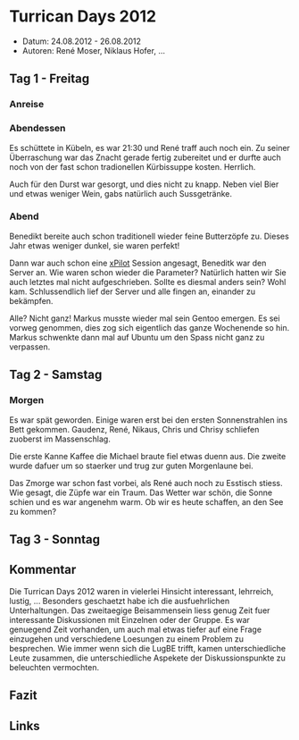 # Turrican Days 2012

* Datum: 24.08.2012 - 26.08.2012
* Autoren: René Moser, Niklaus Hofer, ...

## Tag 1 - Freitag

### Anreise


### Abendessen

Es schüttete in Kübeln, es war 21:30 und René traff auch noch ein. Zu seiner Überraschung war das Znacht gerade
fertig zubereitet und er durfte auch noch von der fast schon tradionellen Kürbissuppe kosten. Herrlich.

Auch für den Durst war gesorgt, und dies nicht zu knapp. Neben viel Bier und etwas weniger Wein, gabs natürlich auch Sussgetränke.

### Abend

Benedikt bereite auch schon traditionell wieder feine Butterzöpfe zu. Dieses Jahr etwas weniger dunkel, sie waren perfekt!

Dann war auch schon eine [xPilot] Session angesagt, Beneditk war den Server an. Wie waren schon wieder die Parameter? Natürlich hatten wir Sie auch letztes mal nicht aufgeschrieben. Sollte es diesmal anders sein? Wohl kam. Schlussendlich lief der Server und alle fingen an, einander zu bekämpfen.

Alle? Nicht ganz! Markus musste wieder mal sein Gentoo emergen. Es sei vorweg genommen, dies zog sich eigentlich das ganze Wochenende so hin. Markus schwenkte dann mal auf Ubuntu um den Spass nicht ganz zu verpassen.

## Tag 2 - Samstag

### Morgen
Es war spät geworden. Einige waren erst bei den ersten Sonnenstrahlen ins Bett gekommen. Gaudenz, René, Nikaus, Chris und Chrisy schliefen zuoberst im Massenschlag.

Die erste Kanne Kaffee die Michael braute fiel etwas duenn aus. Die zweite wurde dafuer um so staerker und trug zur guten Morgenlaune bei.

Das Zmorge war schon fast vorbei, als René auch noch zu Esstisch stiess. Wie gesagt, die Züpfe war ein Traum. Das Wetter war schön, die Sonne schien und es war angenehm warm. Ob wir es heute schaffen, an den See zu kommen?

## Tag 3 - Sonntag 

## Kommentar
Die Turrican Days 2012 waren in vielerlei Hinsicht interessant, lehrreich,
lustig, ...  Besonders geschaetzt habe ich die ausfuehrlichen Unterhaltungen.
Das zweitaegige Beisammensein liess genug Zeit fuer interessante Diskussionen
mit Einzelnen oder der Gruppe. Es war genuegend Zeit vorhanden, um auch mal
etwas tiefer auf eine Frage einzugehen und verschiedene Loesungen zu einem
Problem zu besprechen.  Wie immer wenn sich die LugBE trifft, kamen
unterschiedliche Leute zusammen, die unterschiedliche Aspekete der
Diskussionspunkte zu beleuchten vermochten.

## Fazit


## Links

[xPilot]: http://www.xpilot.org
[xpilotrc]: http://www.in-ulm.de/~mascheck/stuff/Xpilot/xpilotrc
